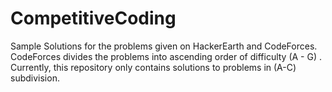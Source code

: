 # CompetitiveCoding
Sample Solutions for the problems given on HackerEarth and CodeForces. 
CodeForces divides the problems into ascending order of difficulty (A - G) .
Currently, this repository only contains solutions to problems in (A-C) subdivision.
